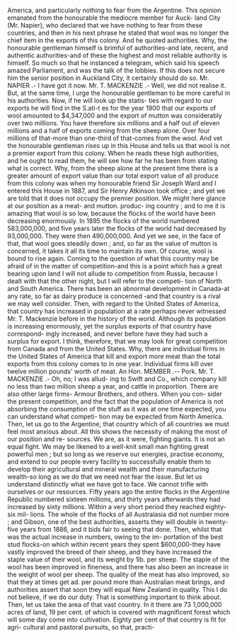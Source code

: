 America, and particularly nothing to fear from the Argentine. This opinion emanated from the honourable the mediocre member for Auck- land City (Mr. Napier), who declared that we have nothing to fear from these countries, and then in his next phrase he stated that wool was no longer the chief item in the exports of this colony. And he quoted authorities. Why, the honourable gentleman himself is brimful of authorities-and late, recent, and authentic authorities-and of these the highest and most reliable authority is himself. So much so that he instanced a telegram, which said his speech amazed Parliament, and was the talk of the lobbies. If this does not secure him the senior position in Auckland City, it certainly should do so. Mr. NAPIER .- I have got it now. Mr. T. MACKENZIE .- Well, we did not realise it. But, at the same time, I urge the honourable gentleman to be more careful in his authorities. Now, if he will look up the statis- ties with regard to our exports he will find in the S.ati-t es for the year 1900 that our exports of wool amounted to $4,347,000 and the export of mutton was considerably over two millions. You have therefore six millions and a half out of eleven millions and a half of exports coming from the sheep alone. Over four millions of that-more than one-third of that-comes from the wool. And vet the honourable gentleman rises up in this House and tells us that wool is not a premier export from this colony. When he reads these high authorities, and he ought to read them, he will see how far he has been from stating what is correct. Why, from the sheep alone at the present time there is a greater amount of export value than our total export value of all produce from this colony was when my honourable friend Sir Joseph Ward and I entered this House in 1887, and Sir Henry Atkinson took office ; and yet we are told that it does not occupy the premier position. We might here glance at our position as a meat- and mutton. produc- ing country ; and to me it is amazing that wool is so low, because the flocks of the world have been decreasing enormously. In 1895 the flocks of the world numbered 583,000,000, and five years later the flocks of the world had decreased by 93,000,000. They were then 490,000,000. And yet we see, in the face of that, that wool goes steadily down ; and, so far as the value of mutton is concerned, it takes it all its time to maintain its own. Of course, wool is bound to rise again. Coming to the question of what this country may be afraid of in the matter of competition-and this is a point which has a great bearing upon land I will not allude to competition from Russia, because I dealt with that the other night, but I will refer to the competi- tion of North and South America. There has been an abnormal development in Canada-at any rate, so far as dairy produce is concerned -and that country is a rival we may well consider. Then, with regard to the United States of America, that country has increased in population at a rate perhaps never witnessed Mr. T. Mackenzie before in the history of the world. Although its population is increasing enormously, yet the surplus exports of that country have correspond- ingly increased, and never before have they had such a surplus for export. I think, therefore, that we may look for great competition from Canada and from the United States. Why, there are individual firms in the United States of America that kill and export more meat than the total exports from this colony comes to in one year. Individual firms kill over twelve million pounds' worth of meat. An Hon. MEMBER .-- Pork. Mr. T. MACKENZIE .- Oh, no; I was allud- ing to Swift and Co., which company kill no less than two million sheep a year, and cattle in proportion. There are also other large firms- Armour Brothers, and others. When you con- sider the present competition, and the fact that the population of America is not absorbing the consumption of the stuff as it was at one time expected, you can understand what competi- tion may be expected from North America. Then, let us go to the Argentine, that country which of all countries we must feel most anxious about. All this shows the necessity of making the most of our position and re- sources. We are, as it were, fighting giants. It is not an equal fight. We may be likened to a well-knit small man fighting great powerful men ; but so long as we reserve our energies, practise economy, and extend to our people every facility to successfully enable them to develop their agricultural and mineral wealth and their manufacturing wealth-so long as we do that we need not fear the issue. But let us understand distinctly what we have got to face. We cannot trifle with ourselves or our resources. Fifty years ago the entire flocks in the Argentine Republic numbered sixteen millions, and thirty years afterwards they had increased by sixty millions. Within a very short period they reached eighty-six mil- lions. The whole of the flocks of all Australasia did not number more ; and Gibson, one of the best authorities, asserts they will double in twenty-five years from 1886, and it bids fair to seeing that done. Then, whilst that was the actual increase in numbers, owing to the im- portation of the best stud flocks-on which within recent years they spent $600,000-they have vastly improved the breed of their sheep, and they have increased the staple value of their wool, and its weight by 1lb. per sheep. The staple of the wool has been improved in fineness, and there has also been an increase in the weight of wool per sheep. The quality of the meat has also improved, so that they at times get ad. per pound more than Australian meat brings, and authorities assert that soon they will equal New Zealand in quality. This I do not believe, if we do our duty. That is something important to think about. Then, let us take the area of that vast country. In it there are 73 1,000,000 acres of land, 19 per cent. of which is covered with magnificent forest which will some day come into cultivation. Eighty per cent of that country is fit for agri- cultural and pastoral pursuits, so that, practi- 